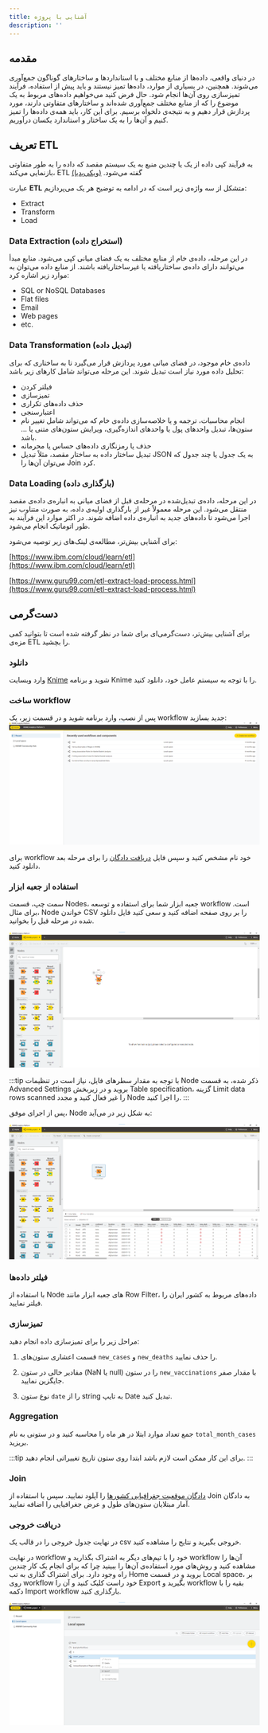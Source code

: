 ```yaml
---
title: آشنایی با پروژه
description: ''
---
```


## مقدمه

در دنیای واقعی، داده‌ها از منابع مختلف و با استانداردها و ساختارهای گوناگون جمع‌آوری می‌شوند. همچنین، در بسیاری از
موارد،
داده‌ها تمیز نیستند و باید پیش از استفاده، فرآیند تمیزسازی روی آن‌ها انجام شود. حال فرض کنید می‌خواهیم داده‌های مربوط به
یک موضوع را که از منابع مختلف جمع‌آوری شده‌اند و ساختارهای متفاوتی دارند، مورد پردازش قرار دهیم و به نتیجه‌ی دلخواه
برسیم. برای این کار، باید همه‌ی داده‌ها را تمیز کنیم و آن‌ها را به یک ساختار و استاندارد یکسان درآوریم.

## تعریف ETL

به فرآیند کپی داده از یک یا چندین منبع به یک سیستم مقصد که داده را به طور متفاوتی بازنمایی می‌کند،
ETL
گفته می‌شود.
[(ویکی‌پدیا)](https://en.wikipedia.org/wiki/Extract,_transform,_load)

عبارت
**ETL**
متشکل از سه واژه‌ی زیر است که در ادامه به توضیح هر یک می‌پردازیم:

* Extract
* Transform
* Load

### Data Extraction (استخراج داده)

در این مرحله، داده‌ی خام از منابع مختلف به یک فضای میانی کپی می‌شود. منابع مبدأ می‌توانند دارای داده‌ی ساختاریافته یا
غیرساختاریافته باشند. از منابع داده می‌توان به موارد زیر اشاره کرد:

* SQL or NoSQL Databases
* Flat files
* Email
* Web pages
* etc.

### Data Transformation (تبدیل داده)

داده‌ی خام موجود، در فضای میانی مورد پردازش قرار می‌گیرد تا به ساختاری که برای تحلیل داده مورد نیاز است تبدیل شوند. این
مرحله می‌تواند شامل کارهای زیر باشد:

* فیلتر کردن
* تمیزسازی
* حذف داده‌های تکراری
* اعتبارسنجی
* انجام محاسبات، ترجمه و یا خلاصه‌سازی داده‌ی خام که می‌تواند شامل تغییر نام ستون‌ها، تبدیل واحدهای پول یا واحدهای
  اندازه‌گیری، ویرایش ستون‌های متنی یا ... باشد.
* حذف یا رمزنگاری داده‌های حساس یا محرمانه
* تبدیل ساختار داده به ساختار مقصد، مثلاً تبدیل
  JSON
  به یک جدول یا چند جدول که می‌توان آن‌ها را
  Join
  کرد.

### Data Loading (بارگذاری داده)

در این مرحله، داده‌ی تبدیل‌شده در مرحله‌ی قبل از فضای میانی به انباره‌ی داده‌ی مقصد منتقل می‌شود. این مرحله معمولاً غیر
از بارگذاری اولیه‌ی داده، به صورت متناوب نیز اجرا می‌شود تا داده‌های جدید به انباره‌ی داده اضافه شوند. در اکثر موارد این
فرآیند به طور اتوماتیک انجام می‌شود.

برای آشنایی بیش‌تر، مطالعه‌ی لینک‌های زیر توصیه می‌شود:

[https://www.ibm.com/cloud/learn/etl](https://www.ibm.com/cloud/learn/etl)

[https://www.guru99.com/etl-extract-load-process.html](https://www.guru99.com/etl-extract-load-process.html)

## دست‌گرمی

برای آشنایی بیش‌تر، دست‌گرمی‌ای برای شما در نظر گرفته شده است تا بتوانید کمی مزه‌ی
ETL
را بچشید.

### دانلود

وارد وبسایت 
[Knime](https://www.knime.com/)
شوید و برنامه 
Knime
را با توجه به سیستم عامل خود، دانلود کنید.

### ساخت workflow

پس از نصب، وارد برنامه شوید و  در قسمت زیر، یک 
workflow
جدید بسازید:
![knime-creating-workflow](./images/KnimeCreatingWrkflow.png)

برای 
workflow
خود نام مشخص کنید و
سپس فایل 
[دریافت دادگان](https://github.com/owid/covid-19-data/blob/master/public/data/owid-covid-data.csv)
را برای مرحله بعد دانلود کنید.

### استفاده از جعبه ابزار

سمت چپ، قسمت 
Nodes، 
جعبه ابزار شما برای استفاده و توسعه 
workflow
است.
برای مثال، 
Node
خواندن 
CSV
را بر روی صفحه اضافه کنید و سعی کنید فایل‌ دانلود شده در مرحله قبل را بخوانید.

![CSV Reader](./images/CSVReader.png)

:::tip
با توجه به مقدار سطر‌های فایل‌، نیاز است در تنظیمات 
Node
‌ذکر شده، به قسمت 
Advanced Settings 
بروید
و در زیربخش 
Table specification، 
گزینه 
Limit data rows scanned 
را غیر فعال کنید و مجدد 
Node 
را اجرا کنید.
:::

پس از اجرای موفق، 
Node
به شکل زیر در می‌آید:

![SuccessReadingCsv](./images/SuccessReadingCsv.png)


### فیلتر داده‌ها

با استفاده از
Node
 های جعبه ابزار مانند 
Row Filter،
داده‌های مربوط به کشور ایران را فیلتر نمایید.

### تمیزسازی

مراحل زیر را برای تمیزسازی داده انجام دهید:

1. قسمت اعشاری ستون‌های
   `new_cases`
   و
   `new_deaths`
   را حذف نمایید.

2. مقادیر خالی در ستون
   (NaN یا null)
   را در ستون
   `new_vaccinations`
   با مقدار صفر جایگزین نمایید.

3. نوع ستون
   `date`
   را از
   string
   به تایپ
   Date
   تبدیل کنید.

### Aggregation

جمع تعداد موارد ابتلا در هر ماه را محاسبه کنید و در ستونی به نام
`total_month_cases`
بریزید.

:::tip
برای این کار ممکن است لازم باشد ابتدا روی ستون تاریخ تغییراتی انجام دهید.
:::

### Join

[دادگان موقعیت جغرافیایی کشورها](./datasets/world_country_latitude_and_longitude_values.csv)
را آپلود نمایید. سپس با استفاده از
Join
به دادگان آمار مبتلایان ستون‌های طول و عرض جغرافیایی را اضافه نمایید.

### دریافت خروجی

در نهایت جدول خروجی را در قالب یک
csv
خروجی بگیرید و نتایج را مشاهده کنید.

در نهایت 
workflow
خود را با تیم‌های دیگر به اشتراک بگذارید 
و
workflow
آن‌ها را مشاهده کنید و روش‌های مورد استفاده‌ی
آن‌ها را ببینید چرا که برای انجام یک کار چندین راه وجود دارد.
برای اشتراک گذاری
به تب 
Home
بروید و در قسمت 
Local space،
بر روی 
workflow
خود راست کلیک کنید و آن را 
Export
بگیرید و 
workflow
بقیه را با دکمه 
Import workflow
بارگذاری کنید.

![Export](./images/Export.png)